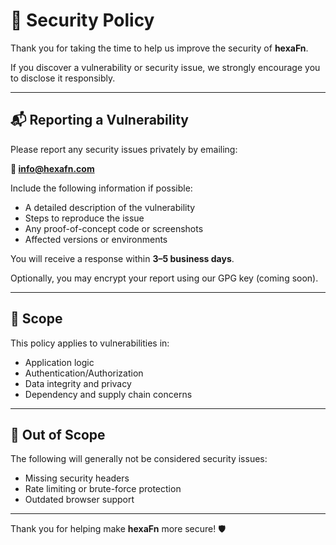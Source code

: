 <!--
SPDX-FileCopyrightText: 2025 Husamettin ARABACI
SPDX-License-Identifier: MIT
-->

# 🔐 Security Policy

Thank you for taking the time to help us improve the security of **hexaFn**.

If you discover a vulnerability or security issue, we strongly encourage you to disclose it responsibly.

---

## 📬 Reporting a Vulnerability

Please report any security issues privately by emailing:

**📧 info@hexafn.com**

Include the following information if possible:
- A detailed description of the vulnerability
- Steps to reproduce the issue
- Any proof-of-concept code or screenshots
- Affected versions or environments

You will receive a response within **3–5 business days**.

Optionally, you may encrypt your report using our GPG key (coming soon).

---

## 🔐 Scope

This policy applies to vulnerabilities in:
- Application logic
- Authentication/Authorization
- Data integrity and privacy
- Dependency and supply chain concerns

---

## 🚫 Out of Scope

The following will generally not be considered security issues:
- Missing security headers
- Rate limiting or brute-force protection
- Outdated browser support

---

Thank you for helping make **hexaFn** more secure! 🛡️
